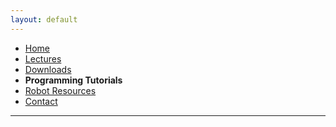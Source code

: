 ```yaml
---
layout: default
---
```

* [Home](../index.md)
* [Lectures](Lectures.md)
* [Downloads](Downloads.md)
* **Programming Tutorials**
* [Robot Resources](Robot_Resources.md)
* [Contact](Contact.md) 
* * *
